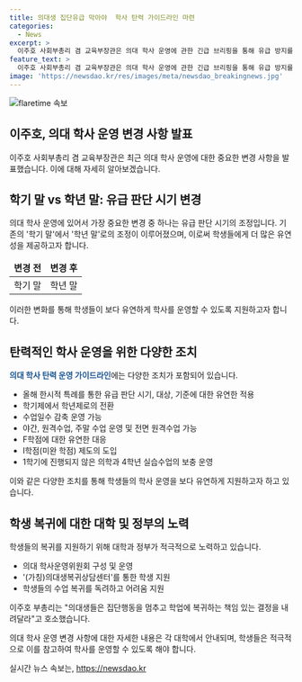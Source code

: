 ```yaml
---
title: 의대생 집단유급 막아야  학사 탄력 가이드라인 마련
categories:
  - News
excerpt: >
  이주호 사회부총리 겸 교육부장관은 의대 학사 운영에 관한 긴급 브리핑을 통해 유급 방지를 위해 학사 운영에 유연성을 부여한다고 발표했습니다. 올해 한 해를 대상으로 의대생의 유급 판단 시기와 학년마다의 학사 운영을 조정하고, 수업일수와 평가 방식 등을 유연하게 운영할 예정이며, 의사 국가시험과 학비 면제 등 추가 지원도 검토 중이라고 전했습니다. 또한 대학은 학사 운영 변경 사항을 학생들에게 안내하고 복귀를 지원하기 위한 체계를 마련해야 합니다.
feature_text: >
  이주호 사회부총리 겸 교육부장관은 의대 학사 운영에 관한 긴급 브리핑을 통해 유급 방지를 위해 학사 운영에 유연성을 부여한다고 발표했습니다. 올해 한 해를 대상으로 의대생의 유급 판단 시기와 학년마다의 학사 운영을 조정하고, 수업일수와 평가 방식 등을 유연하게 운영할 예정이며, 의사 국가시험과 학비 면제 등 추가 지원도 검토 중이라고 전했습니다. 또한 대학은 학사 운영 변경 사항을 학생들에게 안내하고 복귀를 지원하기 위한 체계를 마련해야 합니다.
image: 'https://newsdao.kr/res/images/meta/newsdao_breakingnews.jpg'
---
```


<p><img src="https://newsdao.kr/res/images/meta/newsdao_breakingnews.jpg" alt="flaretime 속보" /></p>

<h2 data-ke-size="size26">이주호, 의대 학사 운영 변경 사항 발표</h2>

<p data-ke-size="size16">이주호 사회부총리 겸 교육부장관은 최근 의대 학사 운영에 대한 중요한 변경 사항을 발표했습니다. 이에 대해 자세히 알아보겠습니다.</p>

<h2 data-ke-size="size26">학기 말 vs 학년 말: 유급 판단 시기 변경</h2>

<p data-ke-size="size16">의대 학사 운영에 있어서 가장 중요한 변경 중 하나는 유급 판단 시기의 조정입니다. 기존의 '학기 말'에서 '학년 말'로의 조정이 이루어졌으며, 이로써 학생들에게 더 많은 유연성을 제공하고자 합니다.</p>

<table>
<thead>
<tr>
<td style="text-align: center; height: 17px;"><b>변경 전</b></td>
<td style="text-align: center; height: 17px;"><b>변경 후</b></td>
</tr>
</thead>
<tbody>
<tr>
<td style="text-align: center; height: 17px;">학기 말</td>
<td style="text-align: center; height: 17px;">학년 말</td>
</tr>
</tbody>
</table>

<p data-ke-size="size16">이러한 변화를 통해 학생들이 보다 유연하게 학사를 운영할 수 있도록 지원하고자 합니다.</p>

<h2 data-ke-size="size26">탄력적인 학사 운영을 위한 다양한 조치</h2>

<p data-ke-size="size16"><b><span style="color: #1a5490;">의대 학사 탄력 운영 가이드라인</span></b>에는 다양한 조치가 포함되어 있습니다.</p>

<ul>
<li>올해 한시적 특례를 통한 유급 판단 시기, 대상, 기준에 대한 유연한 적용</li>
<li>학기제에서 학년제로의 전환</li>
<li>수업일수 감축 운영 가능</li>
<li>야간, 원격수업, 주말 수업 운영 및 전면 원격수업 가능</li>
<li>F학점에 대한 유연한 대응</li>
<li>I학점(미완 학점) 제도의 도입</li>
<li>1학기에 진행되지 않은 의학과 4학년 실습수업의 보충 운영</li>
</ul>

<p data-ke-size="size16">이와 같은 다양한 조치를 통해 학생들의 학사 운영을 보다 유연하게 지원하고자 하고 있습니다.</p>

<h2 data-ke-size="size26">학생 복귀에 대한 대학 및 정부의 노력</h2>

<p data-ke-size="size16">학생들의 복귀를 지원하기 위해 대학과 정부가 적극적으로 노력하고 있습니다.</p>

<ul>
<li>의대 학사운영위원회 구성 및 운영</li>
<li>'(가칭)의대생복귀상담센터'를 통한 학생 지원</li>
<li>학생들의 수업 복귀를 독려하고 어려움 지원</li>
</ul>

<p data-ke-size="size16">이주호 부총리는 "의대생들은 집단행동을 멈추고 학업에 복귀하는 책임 있는 결정을 내려달라"고 호소했습니다.</p>

<p data-ke-size="size16">의대 학사 운영 변경 사항에 대한 자세한 내용은 각 대학에서 안내되며, 학생들은 적극적으로 이를 참고하여 학사를 운영할 수 있도록 해야 합니다.</p>
실시간 뉴스 속보는, <a href="https://newsdao.kr" rel="dofollow">https://newsdao.kr</a>


